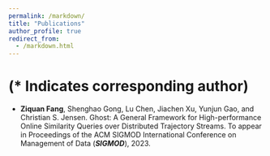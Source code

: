 ```yaml
---
permalink: /markdown/
title: "Publications"
author_profile: true
redirect_from: 
  - /markdown.html
---
```


# (* Indicates corresponding author)

- **Ziquan Fang**, Shenghao Gong, Lu Chen, Jiachen Xu, Yunjun Gao, and Christian S. Jensen. 
Ghost: A General Framework for High-performance Online Similarity Queries over Distributed Trajectory Streams.
To appear in Proceedings of the ACM SIGMOD International Conference on Management of Data (***SIGMOD***), 2023.

